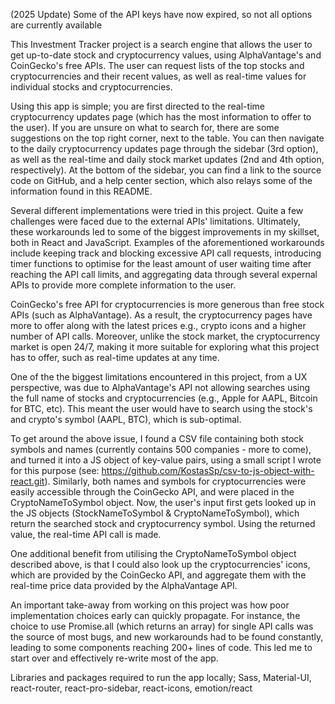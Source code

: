 (2025 Update) Some of the API keys have now expired, so not all options are currently available

This Investment Tracker project is a search engine that allows the user to get up-to-date stock and cryptocurrency values, using AlphaVantage's and CoinGecko's free APIs. The user can request lists of the top stocks and cryptocurrencies and their recent values, as well as real-time values for individual stocks and cryptocurrencies.

Using this app is simple; you are first directed to the real-time cryptocurrency updates page (which has the most information to offer to the user). If you are unsure on what to search for, there are some suggestions on the top right corner, next to the table.
You can then navigate to the daily cryptocurrency updates page through the sidebar (3rd option), as well as the real-time and daily stock market updates (2nd and 4th option, respectively).
At the bottom of the sidebar, you can find a link to the source code on GitHub, and a help center section, which also relays some of the information found in this README.

Several different implementations were tried in this project. Quite a few challenges were faced due to the external APIs' limitations. Ultimately, these workarounds led to some of the biggest improvements in my skillset, both in React and JavaScript. Examples of the aforementioned workarounds include keeping track and blocking excessive API call requests, introducing timer functions to optimise for the least amount of user waiting time after reaching the API call limits, and aggregating data through several expernal APIs to provide more complete information to the user.

CoinGecko's free API for cryptocurrencies is more generous than free stock APIs (such as AlphaVantage). As a result, the cryptocurrency pages have more to offer along with the latest prices e.g., crypto icons and a higher number of API calls. Moreover, unlike the stock market, the cryptocurrency market is open 24/7, making it more suitable for exploring what this project has to offer, such as real-time updates at any time.

One of the the biggest limitations encountered in this project, from a UX perspective, was due to AlphaVantage's API not allowing searches using the full name of stocks and cryptocurrencies (e.g., Apple for AAPL, Bitcoin for BTC, etc). This meant the user would have to search using the stock's and crypto's symbol (AAPL, BTC), which is sub-optimal.

To get around the above issue, I found a CSV file containing both stock symbols and names (currently contains 500 companies - more to come), and turned it into a JS object of key-value pairs, using a small script I wrote for this purpose (see: https://github.com/KostasSp/csv-to-js-object-with-react.git).
Similarly, both names and symbols for cryptocurrencies were easily accessible through the CoinGecko API, and were placed in the CryptoNameToSymbol object.
Now, the user's input first gets looked up in the JS objects (StockNameToSymbol & CryptoNameToSymbol), which return the searched stock and cryptocurrency symbol. Using the returned value, the real-time API call is made.

One additional benefit from utilising the CryptoNameToSymbol object described above, is that I could also look up the cryptocurrencies' icons, which are provided by the CoinGecko API, and aggregate them with the real-time price data provided by the AlphaVantage API.

An important take-away from working on this project was how poor implementation choices early can quickly propagate. For instance, the choice to use Promise.all (which returns an array) for single API calls was the source of most bugs, and new workarounds had to be found constantly, leading to some components reaching 200+ lines of code. This led me to start over and effectively re-write most of the app.

Libraries and packages required to run the app locally; Sass, Material-UI, react-router, react-pro-sidebar, react-icons, emotion/react

